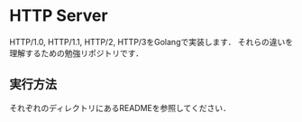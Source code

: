 # HTTP Server
HTTP/1.0, HTTP/1.1, HTTP/2, HTTP/3をGolangで実装します．
それらの違いを理解するための勉強リポジトリです．

## 実行方法
それぞれのディレクトリにあるREADMEを参照してください．
